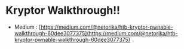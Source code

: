  # Kryptor Walkthrough!!
* Medium : [https://medium.com/@netorika/htb-kryptor-pwnable-walkthrough-60dee3077375](https://medium.com/@netorika/htb-kryptor-pwnable-walkthrough-60dee3077375)
